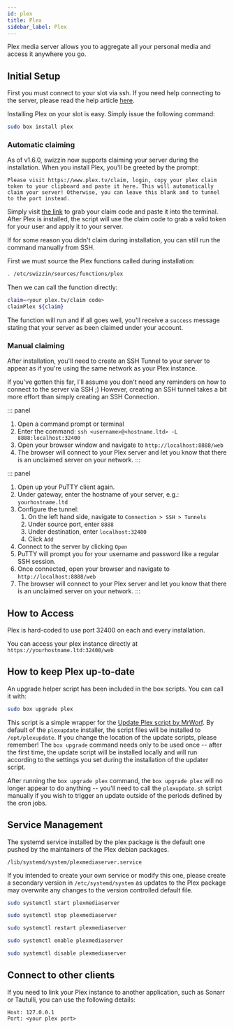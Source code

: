 ```yaml
---
id: plex
title: Plex
sidebar_label: Plex
---
```


Plex media server allows you to aggregate all your personal media and access it anywhere you go.

## Initial Setup

First you must connect to your slot via ssh. If you need help connecting to the server, please read the help article [here](../getting-started/how-do-i-connect.md).

Installing Plex on your slot is easy. Simply issue the following command:

```sh
sudo box install plex
```

### Automatic claiming

As of v1.6.0, swizzin now supports claiming your server during the installation. When you install Plex, you'll be greeted by the prompt:

```wrap
Please visit https://www.plex.tv/claim, login, copy your plex claim token to your clipboard and paste it here. This will automatically claim your server! Otherwise, you can leave this blank and to tunnel to the port instead.
```

Simply visit [the link](https://www.plex.tv/claim) to grab your claim code and paste it into the terminal. After Plex is installed, the script will use the claim code to grab a valid token for your user and apply it to your server.

If for some reason you didn't claim during installation, you can still run the command manually from SSH.

First we must source the Plex functions called during installation:

```bash
. /etc/swizzin/sources/functions/plex
```

Then we can call the function directly:

```bash
claim=<your plex.tv/claim code>
claimPlex ${claim}
```

The function will run and if all goes well, you'll receive a `success` message stating that your server as been claimed under your account.

### Manual claiming

After installation, you'll need to create an SSH Tunnel to your server to appear as if you're using the same network as your Plex instance.

If you've gotten this far, I'll assume you don't need any reminders on how to connect to the server via SSH ;) However, creating an SSH tunnel takes a bit more effort than simply creating an SSH Connection.

<!--DOCUSAURUS_CODE_TABS-->
<!--Linux / OS X-->
::: panel 
1. Open a command prompt or terminal
2. Enter the command: `ssh <username>@<hostname.ltd> -L 8888:localhost:32400`
3. Open your browser window and navigate to `http://localhost:8888/web`
4. The browser will connect to your Plex server and let you know that there is an unclaimed server on your network.
:::
<!--Windows-->
::: panel
1. Open up your PuTTY client again.
2. Under gateway, enter the hostname of your server, e.g.: `yourhostname.ltd`
3. Configure the tunnel:
    1. On the left hand side, navigate to `Connection > SSH > Tunnels`
    2. Under source port, enter `8888`
    3. Under destination, enter `localhost:32400` 
    4. Click `Add`
4. Connect to the server by clicking `Open`
5. PuTTY will prompt you for your username and password like a regular SSH session.
6. Once connected, open your browser and navigate to `http://localhost:8888/web`
7. The browser will connect to your Plex server and let you know that there is an unclaimed server on your network.
:::
<!--END_DOCUSAURUS_CODE_TABS-->

## How to Access

Plex is hard-coded to use port 32400 on each and every installation.

You can access your plex instance directly at `https://yourhostname.ltd:32400/web`

## How to keep Plex up-to-date

An upgrade helper script has been included in the box scripts. You can call it with:

```bash
sudo box upgrade plex
```

This script is a simple wrapper for the [Update Plex script by MrWorf](https://github.com/mrworf/plexupdate). By default of the `plexupdate` installer, the script files will be installed to `/opt/plexupdate`. If you change the location of the update scripts, please remember! The `box upgrade` command needs only to be used once -- after the first time, the update script will be installed locally and will run according to the settings you set during the installation of the updater script.

After running the `box upgrade plex` command, the `box upgrade plex` will no longer appear to do anything -- you'll need to call the `plexupdate.sh` script manually if you wish to trigger an update outside of the periods defined by the cron jobs.

## Service Management

The systemd service installed by the plex package is the default one pushed by the maintainers of the Plex debian packages.

```plaintext
/lib/systemd/system/plexmediaserver.service
```

If you intended to create your own service or modify this one, please create a secondary version in `/etc/systemd/system` as updates to the Plex package may overwrite any changes to the version controlled default file.

<!--DOCUSAURUS_CODE_TABS-->
<!--Start-->
```bash
sudo systemctl start plexmediaserver
```
<!--Stop-->
```bash
sudo systemctl stop plexmediaserver
```
<!--Restart-->
```bash
sudo systemctl restart plexmediaserver
```
<!--Enable-->
```bash
sudo systemctl enable plexmediaserver
```
<!--Disable-->
```bash
sudo systemctl disable plexmediaserver
```
<!--END_DOCUSAURUS_CODE_TABS-->

## Connect to other clients

If you need to link your Plex instance to another application, such as Sonarr or Tautulli, you can use the following details:

```plaintext main
Host: 127.0.0.1
Port: <your plex port>
```